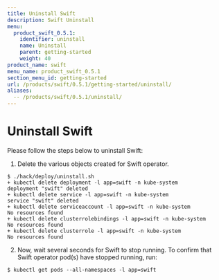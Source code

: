 ```yaml
---
title: Uninstall Swift
description: Swift Uninstall
menu:
  product_swift_0.5.1:
    identifier: uninstall
    name: Uninstall
    parent: getting-started
    weight: 40
product_name: swift
menu_name: product_swift_0.5.1
section_menu_id: getting-started
url: /products/swift/0.5.1/getting-started/uninstall/
aliases:
  -- /products/swift/0.5.1/uninstall/
---
```


# Uninstall Swift
Please follow the steps below to uninstall Swift:

1. Delete the various objects created for Swift operator.
```console
$ ./hack/deploy/uninstall.sh
+ kubectl delete deployment -l app=swift -n kube-system
deployment "swift" deleted
+ kubectl delete service -l app=swift -n kube-system
service "swift" deleted
+ kubectl delete serviceaccount -l app=swift -n kube-system
No resources found
+ kubectl delete clusterrolebindings -l app=swift -n kube-system
No resources found
+ kubectl delete clusterrole -l app=swift -n kube-system
No resources found
```

2. Now, wait several seconds for Swift to stop running. To confirm that Swift operator pod(s) have stopped running, run:
```console
$ kubectl get pods --all-namespaces -l app=swift
```
